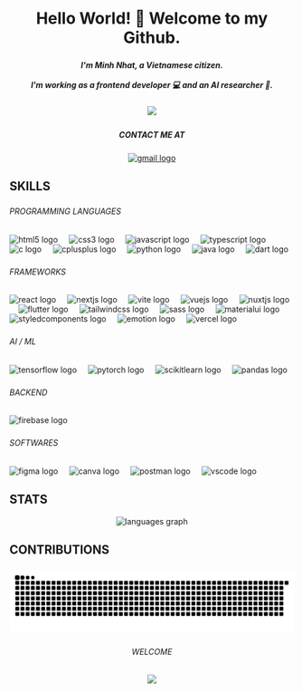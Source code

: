 <h1 align="center">Hello World! 👋 Welcome to my Github.</h1>

###

<h5 align="center">I'm Minh Nhat, a Vietnamese citizen.<br><br>I'm working as a frontend developer 💻 and an AI researcher 🤖.</h5>

###

<div align="center">
  <img height="200" src="https://media.giphy.com/media/6ib6KPmkeAjDTxMxij/giphy.gif?cid=ecf05e47g94dsxq0dr1m5rft32j2yqnpg4o1tvlljew6ed4r&ep=v1_gifs_search&rid=giphy.gif&ct=g"  />
</div>

###

<h5 align="center">CONTACT ME AT</h5>

###

<div align="center">
  <a href="mailto:tqmnhat225@gmail.com" target="_blank">
    <img src="https://raw.githubusercontent.com/maurodesouza/profile-readme-generator/master/src/assets/icons/social/gmail/default.svg" width="72" height="40" alt="gmail logo"  />
  </a>
</div>

###

<h2 align="left">SKILLS</h2>

###

<h6 align="left">PROGRAMMING  LANGUAGES</h6>

###

<div align="left">
  <img src="https://skillicons.dev/icons?i=html" height="40" alt="html5 logo"  />
  <img width="12" />
  <img src="https://skillicons.dev/icons?i=css" height="40" alt="css3 logo"  />
  <img width="12" />
  <img src="https://skillicons.dev/icons?i=js" height="40" alt="javascript logo"  />
  <img width="12" />
  <img src="https://skillicons.dev/icons?i=ts" height="40" alt="typescript logo"  />
  <img width="12" />
  <img src="https://skillicons.dev/icons?i=c" height="40" alt="c logo"  />
  <img width="12" />
  <img src="https://skillicons.dev/icons?i=cpp" height="40" alt="cplusplus logo"  />
  <img width="12" />
  <img src="https://skillicons.dev/icons?i=py" height="40" alt="python logo"  />
  <img width="12" />
  <img src="https://skillicons.dev/icons?i=java" height="40" alt="java logo"  />
  <img width="12" />
  <img src="https://skillicons.dev/icons?i=dart" height="40" alt="dart logo"  />
</div>

###

<h6 align="left">FRAMEWORKS</h6>

###

<div align="left">
  <img src="https://skillicons.dev/icons?i=react" height="40" alt="react logo"  />
  <img width="12" />
  <img src="https://skillicons.dev/icons?i=nextjs" height="40" alt="nextjs logo"  />
  <img width="12" />
  <img src="https://skillicons.dev/icons?i=vite" height="40" alt="vite logo"  />
  <img width="12" />
  <img src="https://skillicons.dev/icons?i=vue" height="40" alt="vuejs logo"  />
  <img width="12" />
  <img src="https://skillicons.dev/icons?i=nuxtjs" height="40" alt="nuxtjs logo"  />
  <img width="12" />
  <img src="https://skillicons.dev/icons?i=flutter" height="40" alt="flutter logo"  />
  <img width="12" />
  <img src="https://skillicons.dev/icons?i=tailwind" height="40" alt="tailwindcss logo"  />
  <img width="12" />
  <img src="https://skillicons.dev/icons?i=sass" height="40" alt="sass logo"  />
  <img width="12" />
  <img src="https://skillicons.dev/icons?i=materialui" height="40" alt="materialui logo"  />
  <img width="12" />
  <img src="https://skillicons.dev/icons?i=styledcomponents" height="40" alt="styledcomponents logo"  />
  <img width="12" />
  <img src="https://skillicons.dev/icons?i=emotion" height="40" alt="emotion logo"  />
  <img width="12" />
  <img src="https://skillicons.dev/icons?i=vercel" height="40" alt="vercel logo"  />
</div>

###

<h6 align="left">AI / ML</h6>

###

<div align="left">
  <img src="https://skillicons.dev/icons?i=tensorflow" height="40" alt="tensorflow logo"  />
  <img width="12" />
  <img src="https://skillicons.dev/icons?i=pytorch" height="40" alt="pytorch logo"  />
  <img width="12" />
  <img src="https://skillicons.dev/icons?i=scikitlearn" height="40" alt="scikitlearn logo"  />
  <img width="12" />
  <img src="https://cdn.simpleicons.org/pandas/150458" height="40" alt="pandas logo"  />
</div>

###

<h6 align="left">BACKEND</h6>

###

<div align="left">
  <img src="https://cdn.jsdelivr.net/gh/devicons/devicon/icons/firebase/firebase-plain.svg" height="40" alt="firebase logo"  />
</div>

###

<h6 align="left">SOFTWARES</h6>

###

<div align="left">
  <img src="https://skillicons.dev/icons?i=figma" height="40" alt="figma logo"  />
  <img width="12" />
  <img src="https://cdn.simpleicons.org/canva/00C4CC" height="40" alt="canva logo"  />
  <img width="12" />
  <img src="https://skillicons.dev/icons?i=postman" height="40" alt="postman logo"  />
  <img width="12" />
  <img src="https://skillicons.dev/icons?i=vscode" height="40" alt="vscode logo"  />
</div>

###

<h2 align="left">STATS</h2>

<div align="center">
  <img src="https://github-readme-stats-beta-ten-57.vercel.app/api/top-langs?username=mnhatwwpt&langs_count=8&locale=en&hide_title=false&theme=dracula&hide_border=false&order=2" alt="languages graph"  />
</div>

###

<h2 align="left">CONTRIBUTIONS</h2>

###

<picture>
  <source media="(prefers-color-scheme: dark)" srcset="https://github.com/mnhatwwpt/mnhatwwpt/blob/output/github-contribution-grid-snake-dark.svg" />
  <source media="(prefers-color-scheme: light)" srcset="https://github.com/mnhatwwpt/mnhatwwpt/blob/output/github-contribution-grid-snake.svg" />
  <img alt="github-snake" src="https://github.com/mnhatwwpt/mnhatwwpt/blob/output/github-contribution-grid-snake.svg" />
</picture>

###

<h6 align="center">WELCOME</h6>

###

<div align="center">
  <img src="https://profile-counter.glitch.me/mnhatwwpt/count.svg?"  />
</div>

###
